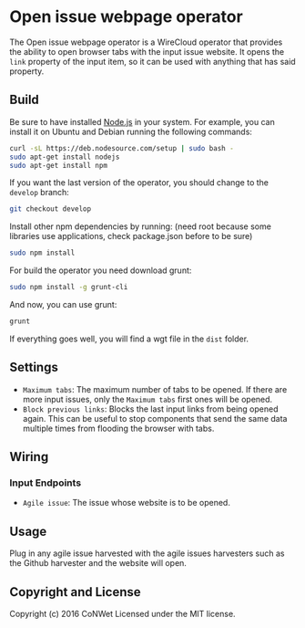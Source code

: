 Open issue webpage operator
======================

The Open issue webpage operator is a WireCloud operator that provides the ability to open browser tabs with the input issue website.
It opens the `link` property of the input item, so it can be used with anything that has said property.

Build
-----

Be sure to have installed [Node.js](http://node.js) in your system. For example, you can install it on Ubuntu and Debian running the following commands:

```bash
curl -sL https://deb.nodesource.com/setup | sudo bash -
sudo apt-get install nodejs
sudo apt-get install npm
```

If you want the last version of the operator, you should change to the `develop` branch:

```bash
git checkout develop
```

Install other npm dependencies by running: (need root because some libraries use applications, check package.json before to be sure)

```bash
sudo npm install
```

For build the operator you need download grunt:

```bash
sudo npm install -g grunt-cli
```

And now, you can use grunt:

```bash
grunt
```

If everything goes well, you will find a wgt file in the `dist` folder.

## Settings

- `Maximum tabs`: The maximum number of tabs to be opened. If there are more input issues, only the `Maximum tabs` first ones will be opened.
- `Block previous links`: Blocks the last input links from being opened again. This can be useful to stop components that send the same data multiple times from flooding the browser with tabs.

## Wiring

### Input Endpoints

- `Agile issue`: The issue whose website is to be opened.

## Usage

Plug in any agile issue harvested with the agile issues harvesters such as the Github harvester and the website will open.

## Copyright and License

Copyright (c) 2016 CoNWet
Licensed under the MIT license.

